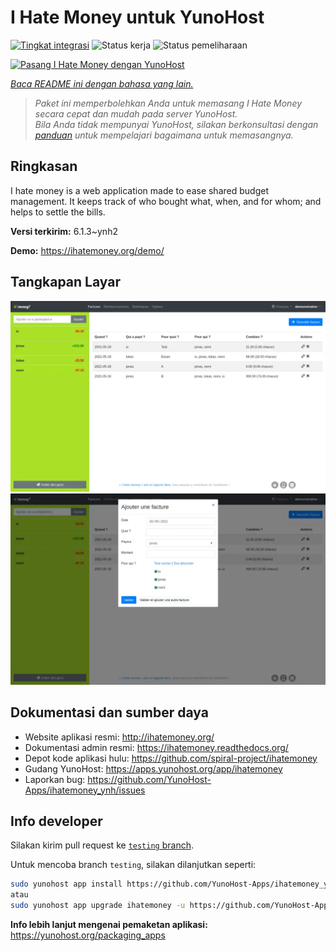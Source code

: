 <!--
N.B.: README ini dibuat secara otomatis oleh <https://github.com/YunoHost/apps/tree/master/tools/readme_generator>
Ini TIDAK boleh diedit dengan tangan.
-->

# I Hate Money untuk YunoHost

[![Tingkat integrasi](https://dash.yunohost.org/integration/ihatemoney.svg)](https://ci-apps.yunohost.org/ci/apps/ihatemoney/) ![Status kerja](https://ci-apps.yunohost.org/ci/badges/ihatemoney.status.svg) ![Status pemeliharaan](https://ci-apps.yunohost.org/ci/badges/ihatemoney.maintain.svg)

[![Pasang I Hate Money dengan YunoHost](https://install-app.yunohost.org/install-with-yunohost.svg)](https://install-app.yunohost.org/?app=ihatemoney)

*[Baca README ini dengan bahasa yang lain.](./ALL_README.md)*

> *Paket ini memperbolehkan Anda untuk memasang I Hate Money secara cepat dan mudah pada server YunoHost.*  
> *Bila Anda tidak mempunyai YunoHost, silakan berkonsultasi dengan [panduan](https://yunohost.org/install) untuk mempelajari bagaimana untuk memasangnya.*

## Ringkasan

I hate money is a web application made to ease shared budget management. It keeps track of who bought what, when, and for whom; and helps to settle the bills.


**Versi terkirim:** 6.1.3~ynh2

**Demo:** <https://ihatemoney.org/demo/>

## Tangkapan Layar

![Tangkapan Layar pada I Hate Money](./doc/screenshots/screenshot_1_global.webp)
![Tangkapan Layar pada I Hate Money](./doc/screenshots/screenshot_2_new_operation.webp)

## Dokumentasi dan sumber daya

- Website aplikasi resmi: <http://ihatemoney.org/>
- Dokumentasi admin resmi: <https://ihatemoney.readthedocs.org/>
- Depot kode aplikasi hulu: <https://github.com/spiral-project/ihatemoney>
- Gudang YunoHost: <https://apps.yunohost.org/app/ihatemoney>
- Laporkan bug: <https://github.com/YunoHost-Apps/ihatemoney_ynh/issues>

## Info developer

Silakan kirim pull request ke [`testing` branch](https://github.com/YunoHost-Apps/ihatemoney_ynh/tree/testing).

Untuk mencoba branch `testing`, silakan dilanjutkan seperti:

```bash
sudo yunohost app install https://github.com/YunoHost-Apps/ihatemoney_ynh/tree/testing --debug
atau
sudo yunohost app upgrade ihatemoney -u https://github.com/YunoHost-Apps/ihatemoney_ynh/tree/testing --debug
```

**Info lebih lanjut mengenai pemaketan aplikasi:** <https://yunohost.org/packaging_apps>
